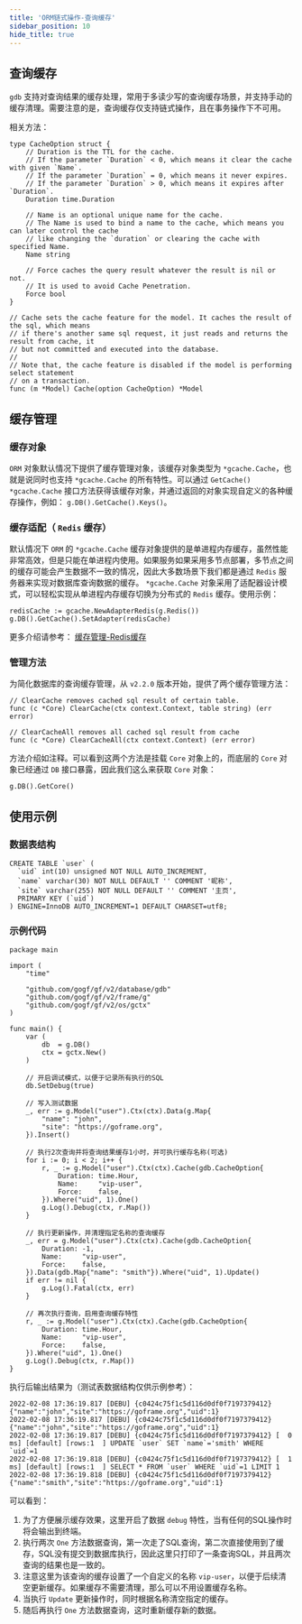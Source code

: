```yaml
---
title: 'ORM链式操作-查询缓存'
sidebar_position: 10
hide_title: true
---
```


## 查询缓存

`gdb` 支持对查询结果的缓存处理，常用于多读少写的查询缓存场景，并支持手动的缓存清理。需要注意的是，查询缓存仅支持链式操作，且在事务操作下不可用。

相关方法：

```
type CacheOption struct {
	// Duration is the TTL for the cache.
	// If the parameter `Duration` < 0, which means it clear the cache with given `Name`.
	// If the parameter `Duration` = 0, which means it never expires.
	// If the parameter `Duration` > 0, which means it expires after `Duration`.
	Duration time.Duration

	// Name is an optional unique name for the cache.
	// The Name is used to bind a name to the cache, which means you can later control the cache
	// like changing the `duration` or clearing the cache with specified Name.
	Name string

	// Force caches the query result whatever the result is nil or not.
	// It is used to avoid Cache Penetration.
	Force bool
}

// Cache sets the cache feature for the model. It caches the result of the sql, which means
// if there's another same sql request, it just reads and returns the result from cache, it
// but not committed and executed into the database.
//
// Note that, the cache feature is disabled if the model is performing select statement
// on a transaction.
func (m *Model) Cache(option CacheOption) *Model
```

## 缓存管理

### 缓存对象

`ORM` 对象默认情况下提供了缓存管理对象，该缓存对象类型为 `*gcache.Cache`，也就是说同时也支持 `*gcache.Cache` 的所有特性。可以通过 `GetCache() *gcache.Cache` 接口方法获得该缓存对象，并通过返回的对象实现自定义的各种缓存操作，例如： `g.DB().GetCache().Keys()`。

### 缓存适配（ `Redis` 缓存）

默认情况下 `ORM` 的 `*gcache.Cache` 缓存对象提供的是单进程内存缓存，虽然性能非常高效，但是只能在单进程内使用。如果服务如果采用多节点部署，多节点之间的缓存可能会产生数据不一致的情况，因此大多数场景下我们都是通过 `Redis` 服务器来实现对数据库查询数据的缓存。 `*gcache.Cache` 对象采用了适配器设计模式，可以轻松实现从单进程内存缓存切换为分布式的 `Redis` 缓存。使用示例：

```
redisCache := gcache.NewAdapterRedis(g.Redis())
g.DB().GetCache().SetAdapter(redisCache)
```

更多介绍请参考： [缓存管理-Redis缓存](output/goframe-v2.4-md/核心组件-重点/缓存管理/缓存管理-Redis缓存)

### 管理方法

为简化数据库的查询缓存管理，从 `v2.2.0` 版本开始，提供了两个缓存管理方法：

```
// ClearCache removes cached sql result of certain table.
func (c *Core) ClearCache(ctx context.Context, table string) (err error)

// ClearCacheAll removes all cached sql result from cache
func (c *Core) ClearCacheAll(ctx context.Context) (err error)
```

方法介绍如注释。可以看到这两个方法是挂载 `Core` 对象上的，而底层的 `Core` 对象已经通过 `DB` 接口暴露，因此我们这么来获取 `Core` 对象：

```
g.DB().GetCore()
```

## 使用示例

### 数据表结构

```
CREATE TABLE `user` (
  `uid` int(10) unsigned NOT NULL AUTO_INCREMENT,
  `name` varchar(30) NOT NULL DEFAULT '' COMMENT '昵称',
  `site` varchar(255) NOT NULL DEFAULT '' COMMENT '主页',
  PRIMARY KEY (`uid`)
) ENGINE=InnoDB AUTO_INCREMENT=1 DEFAULT CHARSET=utf8;
```

### 示例代码

```
package main

import (
	"time"

	"github.com/gogf/gf/v2/database/gdb"
	"github.com/gogf/gf/v2/frame/g"
	"github.com/gogf/gf/v2/os/gctx"
)

func main() {
	var (
		db  = g.DB()
		ctx = gctx.New()
	)

	// 开启调试模式，以便于记录所有执行的SQL
	db.SetDebug(true)

	// 写入测试数据
	_, err := g.Model("user").Ctx(ctx).Data(g.Map{
		"name": "john",
		"site": "https://goframe.org",
	}).Insert()

	// 执行2次查询并将查询结果缓存1小时，并可执行缓存名称(可选)
	for i := 0; i < 2; i++ {
		r, _ := g.Model("user").Ctx(ctx).Cache(gdb.CacheOption{
			Duration: time.Hour,
			Name:     "vip-user",
			Force:    false,
		}).Where("uid", 1).One()
		g.Log().Debug(ctx, r.Map())
	}

	// 执行更新操作，并清理指定名称的查询缓存
	_, err = g.Model("user").Ctx(ctx).Cache(gdb.CacheOption{
		Duration: -1,
		Name:     "vip-user",
		Force:    false,
	}).Data(gdb.Map{"name": "smith"}).Where("uid", 1).Update()
	if err != nil {
		g.Log().Fatal(ctx, err)
	}

	// 再次执行查询，启用查询缓存特性
	r, _ := g.Model("user").Ctx(ctx).Cache(gdb.CacheOption{
		Duration: time.Hour,
		Name:     "vip-user",
		Force:    false,
	}).Where("uid", 1).One()
	g.Log().Debug(ctx, r.Map())
}
```

执行后输出结果为（测试表数据结构仅供示例参考）：

```
2022-02-08 17:36:19.817 [DEBU] {c0424c75f1c5d116d0df0f7197379412} {"name":"john","site":"https://goframe.org","uid":1}
2022-02-08 17:36:19.817 [DEBU] {c0424c75f1c5d116d0df0f7197379412} {"name":"john","site":"https://goframe.org","uid":1}
2022-02-08 17:36:19.817 [DEBU] {c0424c75f1c5d116d0df0f7197379412} [  0 ms] [default] [rows:1  ] UPDATE `user` SET `name`='smith' WHERE `uid`=1
2022-02-08 17:36:19.818 [DEBU] {c0424c75f1c5d116d0df0f7197379412} [  1 ms] [default] [rows:1  ] SELECT * FROM `user` WHERE `uid`=1 LIMIT 1
2022-02-08 17:36:19.818 [DEBU] {c0424c75f1c5d116d0df0f7197379412} {"name":"smith","site":"https://goframe.org","uid":1}
```

可以看到：

1. 为了方便展示缓存效果，这里开启了数据 `debug` 特性，当有任何的SQL操作时将会输出到终端。
2. 执行两次 `One` 方法数据查询，第一次走了SQL查询，第二次直接使用到了缓存，SQL没有提交到数据库执行，因此这里只打印了一条查询SQL，并且两次查询的结果也是一致的。
3. 注意这里为该查询的缓存设置了一个自定义的名称 `vip-user`，以便于后续清空更新缓存。如果缓存不需要清理，那么可以不用设置缓存名称。
4. 当执行 `Update` 更新操作时，同时根据名称清空指定的缓存。
5. 随后再执行 `One` 方法数据查询，这时重新缓存新的数据。